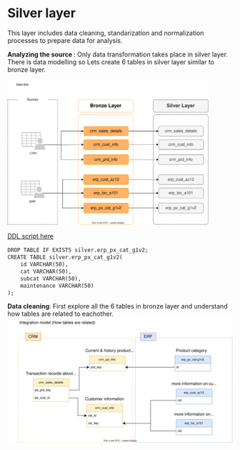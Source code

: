 # Silver layer
This layer includes data cleaning, standarization and normalization processes to prepare data for analysis.

<b>Analyzing the source </b> : Only data transformation takes place in silver layer. There is data modelling so Lets create 6 tables in silver layer similar to bronze layer.


<img src="https://github.com/sumedhadewan/sql_datawarehouse_project/blob/main/docs/images/data_flow_silver_layer.drawio.svg" width="450" />

[DDL script here](https://github.com/sumedhadewan/sql_datawarehouse_project/blob/main/script/silver/ddl_silver.sql)
```
DROP TABLE IF EXISTS silver.erp_px_cat_g1v2;
CREATE TABLE silver.erp_px_cat_g1v2(
	id VARCHAR(50),
	cat VARCHAR(50),
	subcat VARCHAR(50),
	maintenance VARCHAR(50)
);

```
<b>Data cleaning</b>:
First explore all the 6 tables in bronze layer and understand how tables are related to eachother. 
<img src="https://github.com/sumedhadewan/sql_datawarehouse_project/blob/main/docs/images/integration_model.drawio.svg"/>
